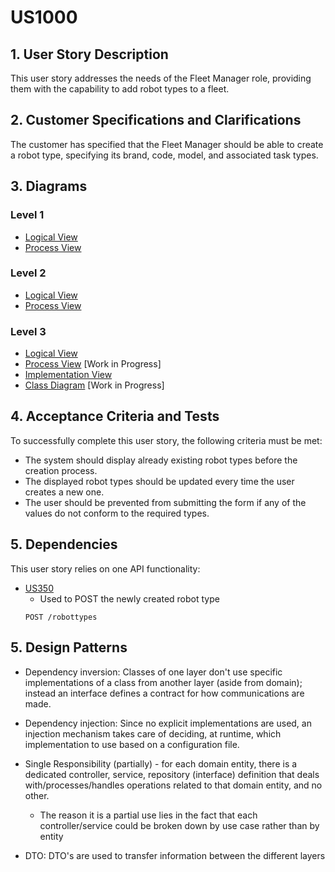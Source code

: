 # US1000

## 1. User Story Description

This user story addresses the needs of the Fleet Manager role, providing them with the capability to add robot types to a fleet.

## 2. Customer Specifications and Clarifications

The customer has specified that the Fleet Manager should be able to create a robot type, specifying its brand, code, model, and associated task types.

## 3. Diagrams

### Level 1

- [Logical View](../general-purpose/level1/logical-view.svg)
- [Process View](./level1/process-view.svg)

### Level 2
- [Logical View](../general-purpose/level2/logical-view.svg)
- [Process View](./level2/process-view.svg)

### Level 3
- [Logical View](../general-purpose/level3/logical-view.svg)
- [Process View](./level3/process-view.svg) [Work in Progress]
- [Implementation View](../general-purpose/level3/implementation-view.svg)
- [Class Diagram](./level3/class-diagram.svg) [Work in Progress]

## 4. Acceptance Criteria and Tests

To successfully complete this user story, the following criteria must be met:

- The system should display already existing robot types before the creation process.
- The displayed robot types should be updated every time the user creates a new one.
- The user should be prevented from submitting the form if any of the values do not conform to the required types.

## 5. Dependencies

This user story relies on one API functionality:

- [US350](../us350)
    + Used to POST the newly created robot type
    ```
    POST /robottypes
    ```

## 5. Design Patterns
- Dependency inversion: Classes of one layer don't use specific implementations of a class from another layer (aside from domain); instead an interface defines a contract for how communications are made.

- Dependency injection: Since no explicit implementations are used, an injection mechanism takes care of deciding, at runtime, which implementation to use based on a configuration file.

- Single Responsibility (partially) - for each domain entity, there is a dedicated controller, service, repository (interface) definition that deals with/processes/handles operations related to that domain entity, and no other.
    + The reason it is a partial use lies in the fact that each controller/service could be broken down by use case rather than by entity

- DTO: DTO's are used to transfer information between the different layers

